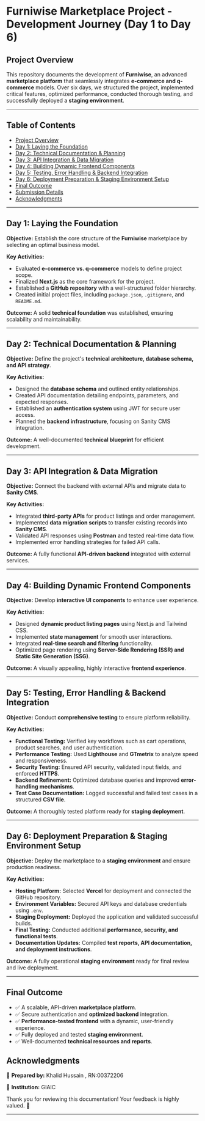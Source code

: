 # **Furniwise Marketplace Project - Development Journey (Day 1 to Day 6)**  

## **Project Overview**  
This repository documents the development of **Furniwise**, an advanced **marketplace platform** that seamlessly integrates **e-commerce and q-commerce** models. Over six days, we structured the project, implemented critical features, optimized performance, conducted thorough testing, and successfully deployed a **staging environment**.  

---

## **Table of Contents**  
- [Project Overview](#project-overview)  
- [Day 1: Laying the Foundation](#day-1-laying-the-foundation)  
- [Day 2: Technical Documentation & Planning](#day-2-technical-documentation--planning)  
- [Day 3: API Integration & Data Migration](#day-3-api-integration--data-migration)  
- [Day 4: Building Dynamic Frontend Components](#day-4-building-dynamic-frontend-components)  
- [Day 5: Testing, Error Handling & Backend Integration](#day-5-testing-error-handling--backend-integration)  
- [Day 6: Deployment Preparation & Staging Environment Setup](#day-6-deployment-preparation--staging-environment-setup)  
- [Final Outcome](#final-outcome)  
- [Submission Details](#submission-details)  
- [Acknowledgments](#acknowledgments)  

---

## **Day 1: Laying the Foundation**  
**Objective:** Establish the core structure of the **Furniwise** marketplace by selecting an optimal business model.  

**Key Activities:**  
- Evaluated **e-commerce vs. q-commerce** models to define project scope.  
- Finalized **Next.js** as the core framework for the project.  
- Established a **GitHub repository** with a well-structured folder hierarchy.  
- Created initial project files, including `package.json`, `.gitignore`, and `README.md`.  

**Outcome:** A solid **technical foundation** was established, ensuring scalability and maintainability.  

---

## **Day 2: Technical Documentation & Planning**  
**Objective:** Define the project's **technical architecture, database schema, and API strategy**.  

**Key Activities:**  
- Designed the **database schema** and outlined entity relationships.  
- Created API documentation detailing endpoints, parameters, and expected responses.  
- Established an **authentication system** using JWT for secure user access.  
- Planned the **backend infrastructure**, focusing on Sanity CMS integration.  

**Outcome:** A well-documented **technical blueprint** for efficient development.  

---

## **Day 3: API Integration & Data Migration**  
**Objective:** Connect the backend with external APIs and migrate data to **Sanity CMS**.  

**Key Activities:**  
- Integrated **third-party APIs** for product listings and order management.  
- Implemented **data migration scripts** to transfer existing records into **Sanity CMS**.  
- Validated API responses using **Postman** and tested real-time data flow.  
- Implemented error handling strategies for failed API calls.  

**Outcome:** A fully functional **API-driven backend** integrated with external services.  

---

## **Day 4: Building Dynamic Frontend Components**  
**Objective:** Develop **interactive UI components** to enhance user experience.  

**Key Activities:**  
- Designed **dynamic product listing pages** using Next.js and Tailwind CSS.  
- Implemented **state management** for smooth user interactions.  
- Integrated **real-time search and filtering** functionality.  
- Optimized page rendering using **Server-Side Rendering (SSR) and Static Site Generation (SSG)**.  

**Outcome:** A visually appealing, highly interactive **frontend experience**.  

---

## **Day 5: Testing, Error Handling & Backend Integration**  
**Objective:** Conduct **comprehensive testing** to ensure platform reliability.  

**Key Activities:**  
- **Functional Testing:** Verified key workflows such as cart operations, product searches, and user authentication.  
- **Performance Testing:** Used **Lighthouse** and **GTmetrix** to analyze speed and responsiveness.  
- **Security Testing:** Ensured API security, validated input fields, and enforced **HTTPS**.  
- **Backend Refinement:** Optimized database queries and improved **error-handling mechanisms**.  
- **Test Case Documentation:** Logged successful and failed test cases in a structured **CSV file**.  

**Outcome:** A thoroughly tested platform ready for **staging deployment**.  

---

## **Day 6: Deployment Preparation & Staging Environment Setup**  
**Objective:** Deploy the marketplace to a **staging environment** and ensure production readiness.  

**Key Activities:**  
- **Hosting Platform:** Selected **Vercel** for deployment and connected the GitHub repository.  
- **Environment Variables:** Secured API keys and database credentials using `.env`.  
- **Staging Deployment:** Deployed the application and validated successful builds.  
- **Final Testing:** Conducted additional **performance, security, and functional tests**.  
- **Documentation Updates:** Compiled **test reports, API documentation, and deployment instructions**.  

**Outcome:** A fully operational **staging environment** ready for final review and live deployment.  

---

## **Final Outcome**  
- ✅ A scalable, API-driven **marketplace platform**.  
- ✅ Secure authentication and **optimized backend** integration.  
- ✅ **Performance-tested frontend** with a dynamic, user-friendly experience.  
- ✅ Fully deployed and tested **staging environment**.  
- ✅ Well-documented **technical resources and reports**.  



## **Acknowledgments**  
📌 **Prepared by:** Khalid Hussain , RN:00372206

📌 **Institution:** GIAIC  

Thank you for reviewing this documentation! Your feedback is highly valued. 🚀  

---

